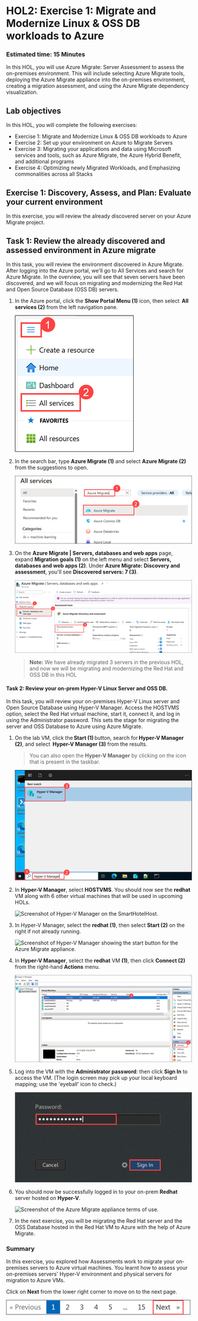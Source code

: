 # HOL2: Exercise 1: Migrate and Modernize Linux & OSS DB workloads to Azure

### Estimated time: 15 Minutes

In this HOL, you will use Azure Migrate: Server Assessment to assess the on-premises environment. This will include selecting Azure Migrate tools, deploying the Azure Migrate appliance into the on-premises environment, creating a migration assessment, and using the Azure Migrate dependency visualization.

## Lab objectives

In this HOL, you will complete the following exercises:

- Exercise 1: Migrate and Modernize Linux & OSS DB workloads to Azure
- Exercise 2: Set up your environment on Azure to Migrate Servers
- Exercise 3: Migrating your applications and data using Microsoft services and tools, such as Azure Migrate, the Azure Hybrid Benefit, and additional programs
- Exercise 4: Optimizing newly Migrated Workloads, and Emphasizing commonalities across all Stacks

## Exercise 1: Discovery, Assess, and Plan: Evaluate your current environment

In this exercise, you will review the already discovered server on your Azure Migrate project.

## Task 1: Review the already discovered and assessed environment in Azure migrate

In this task, you will review the environment discovered in Azure Migrate. After logging into the Azure portal, we'll go to All Services and search for Azure Migrate. In the overview, you will see that seven servers have been discovered, and we will focus on migrating and modernizing the Red Hat and Open Source Database (OSS DB) servers.

1. In the Azure portal, click the **Show Portal Menu (1)** icon, then select  **All services (2)** from the left navigation pane.
 
    ![Screenshot of the All services overview blade.](Images/15-7-25-1l.png "All services Overview blade")

1. In the search bar, type **Azure Migrate (1)** and select **Azure Migrate (2)** from the suggestions to open.
   
    ![Screenshot of the Azure migrate overview blade.](Images/15-7-25-l5-1.png "Azmigrate Overview blade")

1. On the **Azure Migrate | Servers, databases and web apps** page, expand **Migration goals (1)** on the left menu and select **Servers, databases and web apps (2)**. Under **Azure Migrate: Discovery and assessment**, you'll see **Discovered servers: 7 (3)**. 
 
    ![](Images/cor_1_1.png)

    > **Note:** We have already migrated 3 servers in the previous HOL, and now we will be migrating and modernizing the Red Hat and OSS DB in this HOL
 
#### Task 2: Review your on-prem Hyper-V Linux Server and OSS DB.

In this task, you will review your on-premises Hyper-V Linux server and Open Source Database using Hyper-V Manager. Access the HOSTVMS option, select the Red Hat virtual machine, start it, connect it, and log in using the Administrator password. This sets the stage for migrating the server and OSS Database to Azure using Azure Migrate.
 
1. On the lab VM, click the **Start (1)** button, search for **Hyper-V Manager (2)**, and select  **Hyper-V Manager (3)** from the results.

   > You can also open the **Hyper-V Manager** by clicking on the icon that is present in the taskbar. 

    ![Screenshot of Hyper-V Manager, with the 'Hyper-V Manager' action highlighted.](Images/15-7-25-l1-7.png "Hyper-V Manager")
     
1. In **Hyper-V Manager**, select **HOSTVMS<inject key="DeploymentID" enableCopy="false" />**. You should now see the **redhat** VM along with 6 other virtual machines that will be used in upcoming HOLs.

    ![Screenshot of Hyper-V Manager on the SmartHotelHost.](Images/upd-redhatnew.png "Hyper-V Manager")
     
1. In Hyper-V Manager, select the **redhat (1)**, then select **Start (2)** on the right if not already running.

    ![Screenshot of Hyper-V Manager showing the start button for the Azure Migrate appliance.](Images/HOL2-EX1-T2-S3.png "Start AzureMigrateAppliance")

1. In **Hyper-V Manager**, select the **redhat** VM **(1)**, then click **Connect (2)** from the right-hand **Actions** menu.

    ![Screenshot of Hyper-V Manager showing the connect button for the Azure Migrate appliance.](Images/cor_1_2.png "Connect to AzureMigrateAppliance")

1. Log into the VM with the **Administrator password**: **<inject key="SmartHotel Admin Password" />** then click **Sign In** to access the VM. (The login screen may pick up your local keyboard mapping; use the 'eyeball' icon to check.)

   ![](Images/15-7-25-l5-l3.png)

1.  You should now be successfully logged in to your on-prem **Redhat** server hosted on **Hyper-V**.

    ![Screenshot of the Azure Migrate appliance terms of use.](Images/redhathome.png "Desktop shortcut")

1. In the next exercise, you will be migrating the Red Hat server and the OSS Database hosted in the Red Hat VM to Azure with the help of Azure Migrate.  
    
### Summary 

In this exercise, you explored how Assessments work to migrate your on-premises servers to Azure virtual machines. You learnt how to assess your on-premises servers' Hyper-V environment and physical servers for migration to Azure VMs.

Click on **Next** from the lower right corner to move on to the next page.

![](Images/infra-s7.png)
